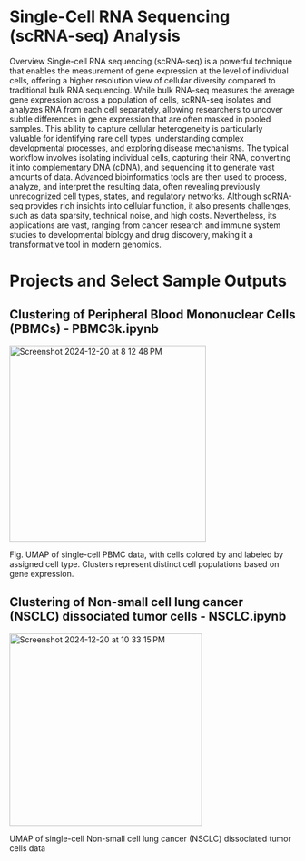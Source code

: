 # Single-Cell RNA Sequencing (scRNA-seq) Analysis
Overview
Single-cell RNA sequencing (scRNA-seq) is a powerful technique that enables the measurement of gene expression at the level of individual cells, offering a higher resolution view of cellular diversity compared to traditional bulk RNA sequencing. While bulk RNA-seq measures the average gene expression across a population of cells, scRNA-seq isolates and analyzes RNA from each cell separately, allowing researchers to uncover subtle differences in gene expression that are often masked in pooled samples. This ability to capture cellular heterogeneity is particularly valuable for identifying rare cell types, understanding complex developmental processes, and exploring disease mechanisms. The typical workflow involves isolating individual cells, capturing their RNA, converting it into complementary DNA (cDNA), and sequencing it to generate vast amounts of data. Advanced bioinformatics tools are then used to process, analyze, and interpret the resulting data, often revealing previously unrecognized cell types, states, and regulatory networks. Although scRNA-seq provides rich insights into cellular function, it also presents challenges, such as data sparsity, technical noise, and high costs. Nevertheless, its applications are vast, ranging from cancer research and immune system studies to developmental biology and drug discovery, making it a transformative tool in modern genomics.

# Projects and Select Sample Outputs
## Clustering of Peripheral Blood Mononuclear Cells (PBMCs) - PBMC3k.ipynb
<img width="346" alt="Screenshot 2024-12-20 at 8 12 48 PM" src="https://github.com/user-attachments/assets/a85818b6-dbb1-4d83-8472-1f33993e935d">

Fig. UMAP of single-cell PBMC data, with cells colored by  and labeled by assigned cell type. Clusters represent distinct cell populations based on gene expression.

## Clustering of Non-small cell lung cancer (NSCLC) dissociated tumor cells - NSCLC.ipynb
<img width="339" alt="Screenshot 2024-12-20 at 10 33 15 PM" src="https://github.com/user-attachments/assets/8224f7b9-b1c5-4519-afeb-3b11502acb1b" />

UMAP of single-cell Non-small cell lung cancer (NSCLC) dissociated tumor cells data 


